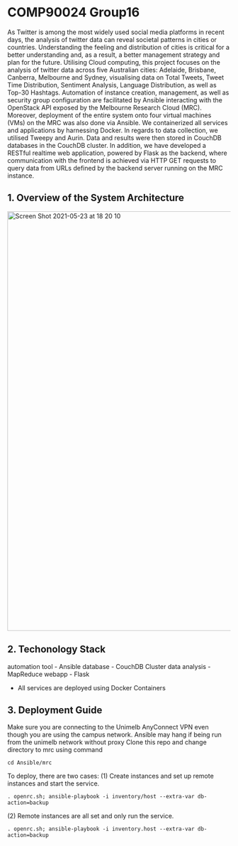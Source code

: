 # COMP90024 Group16

As Twitter is among the most widely used social media platforms in recent days, the analysis of twitter data can reveal societal patterns in cities or countries. Understanding the feeling and distribution of cities is critical for a better understanding and, as a result, a better management strategy and plan for the future. Utilising Cloud computing, this project focuses on the analysis of twitter data across five Australian cities: Adelaide, Brisbane, Canberra, Melbourne and Sydney, visualising data on Total Tweets, Tweet Time Distribution, Sentiment Analysis, Language Distribution, as well as Top-30 Hashtags. Automation of instance creation, management, as well as security group configuration are facilitated by Ansible interacting with the OpenStack API exposed by the Melbourne Research Cloud (MRC). Moreover, deployment of the entire system onto four virtual machines (VMs) on the MRC was also done via Ansible. We containerized all services and applications by harnessing Docker. In regards to data collection, we utilised Tweepy and Aurin. Data and results were then stored in CouchDB databases in the CouchDB cluster. In addition, we have developed a RESTful realtime web application, powered by Flask as the backend, where communication with the frontend is achieved via HTTP GET requests to query data from URLs defined by the backend server running on the MRC instance.

## 1. Overview of the System Architecture
<img width="944" alt="Screen Shot 2021-05-23 at 18 20 10" src="https://user-images.githubusercontent.com/62043185/119256532-b3079e00-bbf3-11eb-87d0-38d0d6b35060.png">


## 2. Techonology Stack
automation tool - Ansible
database - CouchDB Cluster
data analysis - MapReduce
webapp - Flask
- All services are deployed using Docker Containers


## 3. Deployment Guide
Make sure you are connecting to the Unimelb AnyConnect VPN even though you are using the campus network. Ansible may hang if being run from the unimelb network without proxy
Clone this repo and change directory to mrc using command 
```
cd Ansible/mrc
```

To deploy, there are two cases:
(1) Create instances and set up remote instances and start the service. 
```
. openrc.sh; ansible-playbook -i inventory/host --extra-var db-action=backup
```


(2) Remote instances are all set and only run the service.
```
. openrc.sh; ansible-playbook -i inventory.host --extra-var db-action=backup
```
